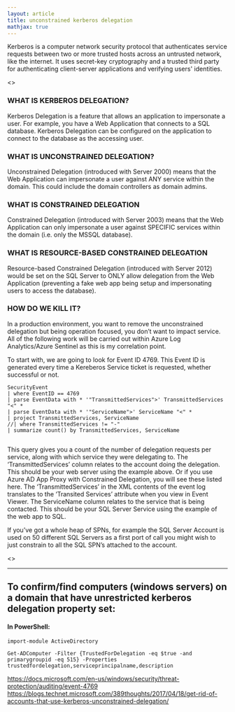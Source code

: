 ```yaml
---
layout: article
title: unconstrained kerberos delegation
mathjax: true
---
```


Kerberos is a computer network security protocol that authenticates service requests between two or more trusted hosts across an untrusted network, like the internet. It uses secret-key cryptography and a trusted third party for authenticating client-server applications and verifying users' identities.

<>

### WHAT IS KERBEROS DELEGATION?
Kerberos Delegation is a feature that allows an application to impersonate a user. For example, you have a Web Application that connects to a SQL database. Kerberos Delegation can be configured on the application to connect to the database as the accessing user.

### WHAT IS UNCONSTRAINED DELEGATION?
Unconstrained Delegation (introduced with Server 2000) means that the Web Application can impersonate a user against ANY service within the domain. This could include the domain controllers as domain admins.

### WHAT IS CONSTRAINED DELEGATION
Constrained Delegation (introduced with Server 2003) means that the Web Application can only impersonate a user against SPECIFIC services within the domain (i.e. only the MSSQL database).

### WHAT IS RESOURCE-BASED CONSTRAINED DELEGATION
Resource-based Constrained Delegation (introduced with Server 2012) would be set on the SQL Server to ONLY allow delegation from the Web Application (preventing a fake web app being setup and impersonating users to access the database).

### HOW DO WE KILL IT?

In a production environment, you want to remove the unconstrained delegation but being operation focused, you don’t want to impact service. All of the following work will be carried out within Azure Log Analytics/Azure Sentinel as this is my correlation point.

To start with, we are going to look for Event ID 4769. This Event ID is generated every time a Kereberos Service ticket is requested, whether successful or not.
````
SecurityEvent
| where EventID == 4769
| parse EventData with * '"TransmittedServices">' TransmittedServices "<" * 
| parse EventData with * '"ServiceName">' ServiceName "<" *
| project TransmittedServices, ServiceName
//| where TransmittedServices != "-"
| summarize count() by TransmittedServices, ServiceName
 
````

This query gives you a count of the number of delegation requests per service, along with which service they were delegating to. The ‘TransmittedServices’ column relates to the account doing the delegation. This should be your web server using the example above. Or if you use Azure AD App Proxy with Constrained Delegation, you will see these listed here. The ‘TransmittedServices’ in the XML contents of the event log translates to the ‘Transited Services’ attribute when you view in Event Viewer. The ServiceName column relates to the service that is being contacted. This should be your SQL Server Service using the example of the web app to SQL.

If you’ve got a whole heap of SPNs, for example the SQL Server Account is used on 50 different SQL Servers as a first port of call you might wish to just constrain to all the SQL SPN’s attached to the account.

<>
___
## To confirm/find computers (windows servers) on a domain that have unrestricted kerberos delegation property set:

#### In PowerShell:
````
import-module ActiveDirectory
````

````
Get-ADComputer -Filter {TrustedForDelegation -eq $true -and primarygroupid -eq 515} -Properties trustedfordelegation,serviceprincipalname,description
````



https://docs.microsoft.com/en-us/windows/security/threat-protection/auditing/event-4769
https://blogs.technet.microsoft.com/389thoughts/2017/04/18/get-rid-of-accounts-that-use-kerberos-unconstrained-delegation/
